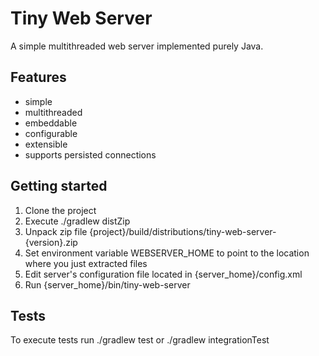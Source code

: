 Tiny Web Server
===============

A simple multithreaded web server implemented purely Java.
 
Features
--------
* simple
* multithreaded
* embeddable
* configurable
* extensible
* supports persisted connections

Getting started
---------------
1. Clone the project
2. Execute ./gradlew distZip
3. Unpack zip file {project}/build/distributions/tiny-web-server-{version}.zip
4. Set environment variable WEBSERVER_HOME to point to the location where you just extracted files
5. Edit server's configuration file located in {server_home}/config.xml
6. Run {server_home}/bin/tiny-web-server

Tests
-----
To execute tests run ./gradlew test or ./gradlew integrationTest   
